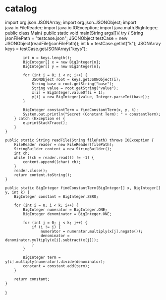 # catalog
import org.json.JSONArray;
import org.json.JSONObject;
import java.io.FileReader;
import java.io.IOException;
import java.math.BigInteger;
public class Main{
    public static void main(String args[]){
        try {
            String jsonFilePath = "testcase.json";
            JSONObject testCase = new JSONObject(readFile(jsonFilePath));
            int k = testCase.getInt("k");
            JSONArray keys = testCase.getJSONArray("keys");

            int n = keys.length();
            BigInteger[] x = new BigInteger[n];
            BigInteger[] y = new BigInteger[n];

            for (int i = 0; i < n; i++) {
                JSONObject root = keys.getJSONObject(i);
                String base = root.getString("base");
                String value = root.getString("value");
                x[i] = BigInteger.valueOf(i + 1);
                y[i] = new BigInteger(value, Integer.parseInt(base));
            }

            BigInteger constantTerm = findConstantTerm(x, y, k);
            System.out.println("Secret (Constant Term): " + constantTerm);
        } catch (Exception e) {
            e.printStackTrace();
        }
    }

    public static String readFile(String filePath) throws IOException {
        FileReader reader = new FileReader(filePath);
        StringBuilder content = new StringBuilder();
        int ch;
        while ((ch = reader.read()) != -1) {
            content.append((char) ch);
        }
        reader.close();
        return content.toString();
    }

    public static BigInteger findConstantTerm(BigInteger[] x, BigInteger[] y, int k) {
        BigInteger constant = BigInteger.ZERO;

        for (int i = 0; i < k; i++) {
            BigInteger numerator = BigInteger.ONE;
            BigInteger denominator = BigInteger.ONE;

            for (int j = 0; j < k; j++) {
                if (i != j) {
                    numerator = numerator.multiply(x[j].negate());
                    denominator = denominator.multiply(x[i].subtract(x[j]));
                }
            }

            BigInteger term = y[i].multiply(numerator).divide(denominator);
            constant = constant.add(term);
        }

        return constant;
    }
}
